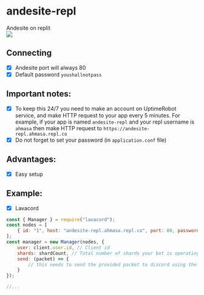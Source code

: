 # andesite-repl
Andesite on replit
<br>
<a href="https://repl.it/github/kagchi/lavalink-repl"><img src="https://img.shields.io/badge/REPL-FORK-green"></a>
## Connecting
- [x] Andesite port will always 80 
- [x] Default password `youshallnotpass`

## Important notes:
- [x] To keep this 24/7 you need to make an account on UptimeRobot service, and make HTTP request to your app every 5 minutes. For example, if your app is named `andesite-repl` and your repl username is `ahmasa` then make HTTP request to `https://andesite-repl.ahmasa.repl.co`
- [x] Do not forget to set your password (in `application.conf` file)

## Advantages:
- [x] Easy setup

## Example:
- [x] Lavacord
```js
const { Manager } = require("lavacord");
const nodes = [
    { id: "1", host: "andesite-repl.ahmasa.repl.co", port: 80, password: "youshallnotpass" }
];
const manager = new Manager(nodes, {
    user: client.user.id, // Client id
    shards: shardCount, // Total number of shards your bot is operating on
    send: (packet) => {
        // this needs to send the provided packet to discord using the method from your library. use the @lavacord package for the discord library you use if you don't understand this
    }
});

//...
```
